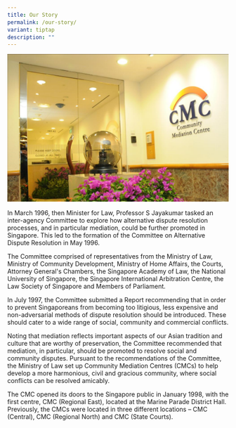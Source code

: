 ```yaml
---
title: Our Story
permalink: /our-story/
variant: tiptap
description: ""
---
```

<p></p>
<div class="isomer-image-wrapper">
<img style="width: 600px" height="auto" width="100%" title="History" alt="History" src="/images/1504161341121.png">
</div>
<p>In March 1996, then Minister for Law, Professor S Jayakumar tasked an
inter-agency Committee to explore how alternative dispute resolution processes,
and in particular mediation, could be further promoted in Singapore. This
led to the formation of the Committee on Alternative Dispute Resolution
in May 1996.</p>
<p>The Committee comprised of representatives from the Ministry of Law, Ministry
of Community Development, Ministry of Home Affairs, the Courts, Attorney
General's Chambers, the Singapore Academy of Law, the National University
of Singapore, the Singapore International Arbitration Centre, the Law Society
of Singapore and Members of Parliament.</p>
<p>In July 1997, the Committee submitted a Report recommending that in order
to prevent Singaporeans from becoming too litigious, less expensive and
non-adversarial methods of dispute resolution should be introduced. These
should cater to a wide range of social, community and commercial conflicts.</p>
<p>Noting that mediation reflects important aspects of our Asian tradition
and culture that are worthy of preservation, the Committee recommended
that mediation, in particular, should be promoted to resolve social and
community disputes. Pursuant to the recommendations of the Committee, the
Ministry of Law set up Community Mediation Centres (CMCs) to help develop
a more harmonious, civil and gracious community, where social conflicts
can be resolved amicably.</p>
<p>The CMC opened its doors to the Singapore public in January 1998, with
the first centre, CMC (Regional East), located at the Marine Parade District
Hall. Previously, the CMCs were located in three different locations –
CMC (Central), CMC (Regional North) and CMC (State Courts).</p>
<p></p>